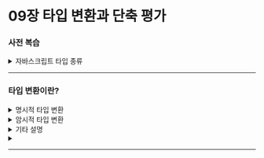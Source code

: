 # 09장 타입 변환과 단축 평가

### 사전 복습
<details>
  <summary>자바스크립트 타입 종류</summary>

  <div>

    📖 원시적 타입
      - 숫자(Number) 타입
      - 문자(String) 타입
      - 불리언(Boolean) 타입
      - undefined 타입
      - null 타입
      - 심벌(Symbol) 타입

    📖 객체 타입
      - 객체, 배열, 함수 등

  </div>
</details>

---
### 타입 변환이란?
<details>
  <summary>명시적 타입 변환</summary>
  <div>

  ## 📖 정의

  - <u>개발자가 의도적으로</u> 값의 타입을 변환하는 것을 **명시적 타입 변환** 또는 **타입 캐스팅** 이라 한다.
  
  </div>
</details>
<details>
  <summary>암시적 타입 변환</summary>
  <div>
  
  ## 📖 정의

  - <u>개발자의 의도와는 상관없이</u> 표현식을 평가하는 도중에 자바스크립트 엔진에 의해 암묵적으로 타입이 자동 변환되기도 한다. 이를 **암묵적 타입 변환** 또는 **타입 강제 변환**이라 한다.

  ### 문자열 타입으로 변환

  ```javascript
  // 문자열로 타입 변환 하는 방법들이다.
  // 가독성이 좋은 것으로 개인이 알아서 선택하여 사용.

  let str = 1 + '';
  console.log(typeof str) //string


  let str2 = 1;
  console.log(typeof String(str2))//string

  ```

  ### 숫자 타입으로 변환

  ```javascript
  // 숫자열로 타입 변환 하는 방법들이다.
  // 가독성이 좋은 것으로 개인이 알아서 선택하여 사용.

  let str = +'1';
  console.log(typeof str) // number


  let str2 = '1';
  console.log(typeof Number(str2))// number

  ```

  ### 불리언 타입으로 변환

  - 기본적으로 자바스크립트에서 **false 값을 <U>고정해서</U> 나타내주는 값**이 있다.
    
    - false
    - undefinded
    - null
    - 0, -0
    - NaN
    - ''(빈 문자열)

  ```javascript
  // 불리언으로 타입 변환 하는 방법들이다.
  // 가독성이 좋은 것으로 개인이 알아서 선택하여 사용.

  ```
  
  </div>
</details>
<details>
  <summary>기타 설명</summary>
  <div>
  
  - 명시적 타입 변환이나 암묵적 타입 변환이 **기존 원시 값을 직접 변경하는 것은 아니다.** 원시 값은 변경 불가능한 값(immutable value)이므로 변경할 수 없다. 타입 변환이란 <u>기존 원시 값을 사용해 다른 타입의 새로운 원시값을 생성하는 것이다.</u>

  ## 표준 빌트인 생성자 함수와 빌트인 메서드

  - 표준 빌트인 생성자 함수와 표준 빌트인 메서드는 자바스크립트에서 기본 제공하는 함수다.
  표준 빌트인 생성자 함수는 객체를 생성하기 위한 함수 이며 new연산자와 함께 호출한다.
  표준 빌트인 메서드는 자바스크립트에서 기본 제공하는 빌트인 객체의 메서드다.
  
  </div>
</details>

<details>
  <summary></summary>
  <div>
  

  
  </div>
</details>


---

